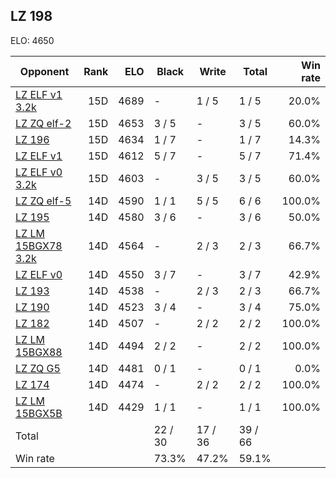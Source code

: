 ## LZ 198 ##

ELO: 4650

Opponent | Rank | ELO | Black | Write | Total | Win rate
---------|-----:|----:|-------|-------|-------|-------:
[LZ ELF v1 3.2k](LZ%20ELF%20v1%203.2k.md) | 15D | 4689 | - | 1 / 5 | 1 / 5 | 20.0%
[LZ ZQ elf-2](LZ%20ZQ%20elf-2.md) | 15D | 4653 | 3 / 5 | - | 3 / 5 | 60.0%
[LZ 196](LZ%20196.md) | 15D | 4634 | 1 / 7 | - | 1 / 7 | 14.3%
[LZ ELF v1](LZ%20ELF%20v1.md) | 15D | 4612 | 5 / 7 | - | 5 / 7 | 71.4%
[LZ ELF v0 3.2k](LZ%20ELF%20v0%203.2k.md) | 15D | 4603 | - | 3 / 5 | 3 / 5 | 60.0%
[LZ ZQ elf-5](LZ%20ZQ%20elf-5.md) | 14D | 4590 | 1 / 1 | 5 / 5 | 6 / 6 | 100.0%
[LZ 195](LZ%20195.md) | 14D | 4580 | 3 / 6 | - | 3 / 6 | 50.0%
[LZ LM 15BGX78 3.2k](LZ%20LM%2015BGX78%203.2k.md) | 14D | 4564 | - | 2 / 3 | 2 / 3 | 66.7%
[LZ ELF v0](LZ%20ELF%20v0.md) | 14D | 4550 | 3 / 7 | - | 3 / 7 | 42.9%
[LZ 193](LZ%20193.md) | 14D | 4538 | - | 2 / 3 | 2 / 3 | 66.7%
[LZ 190](LZ%20190.md) | 14D | 4523 | 3 / 4 | - | 3 / 4 | 75.0%
[LZ 182](LZ%20182.md) | 14D | 4507 | - | 2 / 2 | 2 / 2 | 100.0%
[LZ LM 15BGX88](LZ%20LM%2015BGX88.md) | 14D | 4494 | 2 / 2 | - | 2 / 2 | 100.0%
[LZ ZQ G5](LZ%20ZQ%20G5.md) | 14D | 4481 | 0 / 1 | - | 0 / 1 | 0.0%
[LZ 174](LZ%20174.md) | 14D | 4474 | - | 2 / 2 | 2 / 2 | 100.0%
[LZ LM 15BGX5B](LZ%20LM%2015BGX5B.md) | 14D | 4429 | 1 / 1 | - | 1 / 1 | 100.0%
Total | | | 22 / 30 | 17 / 36 | 39 / 66 | 
Win rate| | | 73.3% | 47.2% | 59.1% | 
